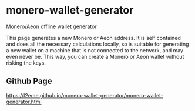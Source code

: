 # monero-wallet-generator
Monero/Aeon offline wallet generator

This page generates a new Monero or Aeon address. It is self contained and does all the necessary calculations locally, so is suitable for generating a new wallet on a machine that is not connected to the network, and may even never be. This way, you can create a Monero or Aeon wallet without risking the keys. 

## Github Page
https://l2eme.github.io/monero-wallet-generator/monero-wallet-generator.html
